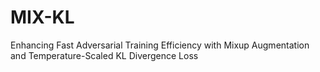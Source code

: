 # MIX-KL
Enhancing Fast Adversarial Training Efficiency with Mixup Augmentation and Temperature-Scaled KL Divergence Loss
